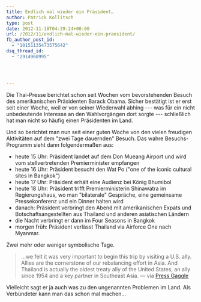```yaml
---
title: Endlich mal wieder ein Präsident…
author: Patrick Kollitsch
type: post
date: 2012-11-18T04:39:24+00:00
url: /2012/11/endlich-mal-wieder-ein-praesident/
fb_author_post_id:
  - "10151135473575642"
dsq_thread_id:
  - "2914960995"




---
```

Die Thai-Presse berichtet schon seit Wochen vom bevorstehenden Besuch des amerikanischen Präsidenten Barack Obama. Sicher bestätigt ist er erst seit einer Woche, weil er von seiner Wiederwahl abhing --- was für ein nicht unbedeutende Interesse an den Wahlvorgängen dort sorgte --- schließlich hat man nicht so häufig einen Präsidenten im Land.

Und so berichtet man nun seit einer guten Woche von den vielen freudigen Aktivitäten auf dem "zwei Tage dauernden" Besuch. Das wahre Besuchs-Programm sieht dann folgendermaßen aus:

  * heute 15 Uhr: Präsident landet auf dem Don Mueang Airport und wird vom stellvertretenden Premierminister empfangen
  * heute 16 Uhr: Präsident besucht den Wat Po ("one of the iconic cultural sites in Bangkok")
  * heute 17 Uhr: Präsident erhält eine Audienz bei König Bhumibol
  * heute 18 Uhr: Präsident trifft Premierministerin Shinawatra im Regierungshaus, wo man "bilaterale" Gespräche, eine gemeinsame Pressekonferenz und ein Dinner halten wird
  * danach: Präsident verbringt den Abend mit amerikanischen Expats und Botschaftsangestellten aus Thailand und anderen asiatischen Ländern
  * die Nacht verbringt er dann im Four Seasons in Bangkok
  * morgen früh: Präsident verlässt Thailand via Airforce One nach Myanmar.

Zwei mehr oder weniger symbolische Tage.

> ...we felt it was very important to begin this trip by visiting a U.S. ally. Allies are the cornerstone of our rebalancing effort in Asia. And Thailand is actually the oldest treaty ally of the United States, an ally since 1954 and a key partner in Southeast Asia. &#8212; via [Press Gaggle][1]

Vielleicht sagt er ja auch was zu den ungenannten Problemen im Land. Als Verbündeter kann man das schon mal machen...

 [1]: http://gretawire.foxnewsinsider.com/2012/11/17/press-gaggle-from-air-force-one-en-route-to-bangkok-thailand/